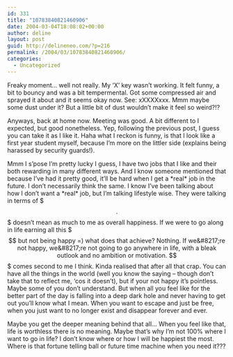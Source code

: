 ```yaml
---
id: 331
title: "10783840821460906"
date: 2004-03-04T18:08:02+00:00
author: deline
layout: post
guid: http://delineneo.com/?p=216
permalink: /2004/03/10783840821460906/
categories:
  - Uncategorized
---
```

Freaky moment&#8230; well not really. My &#8216;X&#8217; key wasn&#8217;t working. It felt funny, a bit to bouncy and was a bit tempermental. Got some compressed air and sprayed it about and it seems okay now. See: xXXXXxxx. Mmm maybe some dust under it? But a little bit of dust wouldn&#8217;t make it feel so weird?!?

Anyways, back at home now. Meeting was good. A bit different to I expected, but good nonetheless. Yep, following the previous post, I guess you can take it as I like it. Haha what I reckon is funny, is that I look like a first year student myself, because I&#8217;m more on the littler side (explains being harassed by security guards!).

Mmm I s&#8217;pose I&#8217;m pretty lucky I guess, I have two jobs that I like and their both rewarding in many different ways. And I know someone mentioned that because I&#8217;ve had it pretty good, it&#8217;ll be hard when I get a \*real\* job in the future. I don&#8217;t necessarily think the same. I know I&#8217;ve been talking about how I don&#8217;t want a \*real\* job, but I&#8217;m talking lifestyle wise. They were talking in terms of $$$. $$$ doesn&#8217;t mean as much to me as overall happiness. If we were to go along in life earning all this $$$ but not being happy =) what does that achieve? Nothing. If we&#8217;re not happy, we&#8217;re not going to go anywhere in life, with a bleak outlook and no ambition or motivation. $$$ comes second to me I think. Kinda realised that after all that crap. You can have all the things in the world (well you know the saying &#8211; though don&#8217;t take that to reflect me, &#8216;cos it doesn&#8217;t), but if your not happy it&#8217;s pointless. Maybe some of you don&#8217;t understand. But when all you feel like for the better part of the day is falling into a deep dark hole and never having to get out you&#8217;ll know what I mean. When you want to escape and just be free, when you just want to no longer exist and disappear forever and ever.

Maybe you get the deeper meaning behind that all&#8230; When you feel like that, life is worthless there is no meaning. Maybe that&#8217;s why I&#8217;m not 100% where I want to go in life? I don&#8217;t know where or how I will be happiest the most. Where is that fortune telling ball or future time machine when you need it???
